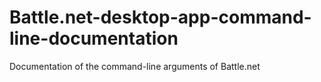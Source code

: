 # Battle.net-desktop-app-command-line-documentation
Documentation of the command-line arguments of Battle.net
